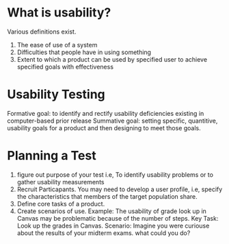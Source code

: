 # What is usability?

Various definitions exist.
1. The ease of use of a system
2. Difficulties that people have in using something
3. Extent to which a product can be used by specified user to achieve specified goals with effectiveness

# Usability Testing

Formative goal: to identify and rectify usability deficiencies existing in computer-based prior release
Summative goal: setting specific, quantitive, usability goals for a product and then designing to meet those goals.

# Planning a Test

1. figure out purpose of your test i.e, To identify usability problems or to gather usability measurements
2. Recruit Particapants. You may need to develop a user profile, i.e, specify the characteristics that members of the target population share.
3. Define core tasks of a product.
4. Create scenarios of use. 
  Example: The usability of grade look up in Canvas may be problematic because of the number of steps.
      Key Task: Look up the grades in Canvas.
      Scenario: Imagine you were curiouse about the results of your midterm exams. what could you do?
